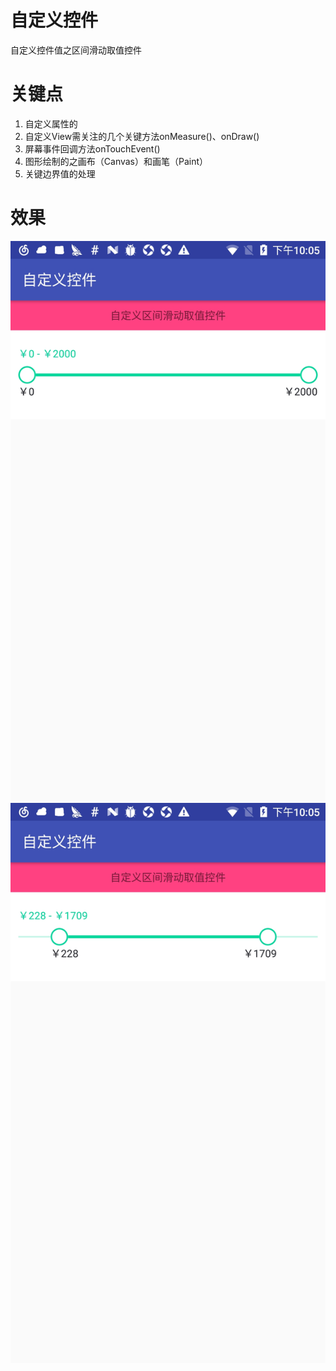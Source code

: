 # 自定义控件
自定义控件值之区间滑动取值控件

# 关键点
1. 自定义属性的
2. 自定义View需关注的几个关键方法onMeasure()、onDraw()
3. 屏幕事件回调方法onTouchEvent()
4. 图形绘制的之画布（Canvas）和画笔（Paint）
5. 关键边界值的处理

# 效果
![image](screenshots/1.png) ![image](screenshots/2.png)
